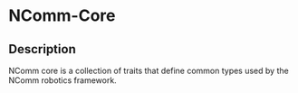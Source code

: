 # NComm-Core

## Description

NComm core is a collection of traits that define common types used by the NComm robotics framework.